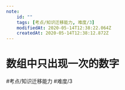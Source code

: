 ```yaml
---
note:
    id: ""
    tags: [考点/知识迁移能力, 难度/3]
    modifiedAt: 2020-05-14T12:38:22.064Z
    createdAt: 2020-05-14T12:38:12.872Z
---
```

# 数组中只出现一次的数字
#考点/知识迁移能力 #难度/3 